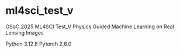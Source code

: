 # ml4sci_test_v
GSoC 2025 ML4SCI Test_V Physics Guided Machine Learning on Real Lensing Images

Python 3.12.8
Pytorch 2.6.0
